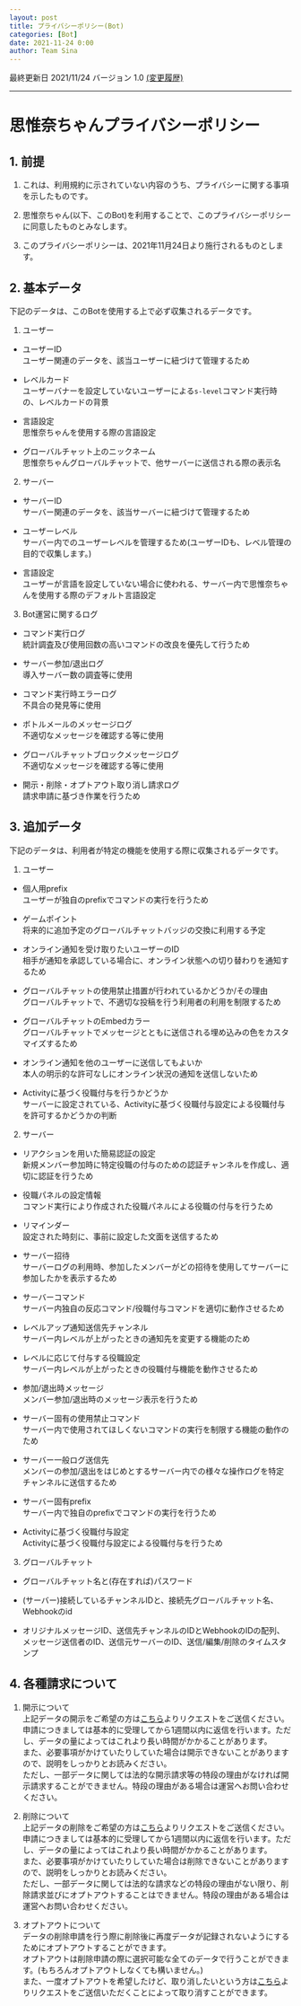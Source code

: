 ```yaml
---
layout: post
title: プライバシーポリシー(Bot)
categories: [Bot]
date: 2021-11-24 0:00
author: Team Sina
---
```


最終更新日 2021/11/24 バージョン 1.0 [(変更履歴)](https://github.com/SinaKitagami/sinakitagami.github.io/commits/master/bot/privacy-policy.md)

---
# 思惟奈ちゃんプライバシーポリシー

## 1. 前提

1. これは、利用規約に示されていない内容のうち、プライバシーに関する事項を示したものです。

2. 思惟奈ちゃん(以下、このBot)を利用することで、このプライバシーポリシーに同意したものとみなします。

3. このプライバシーポリシーは、2021年11月24日より施行されるものとします。

## 2. 基本データ

下記のデータは、このBotを使用する上で必ず収集されるデータです。

1. ユーザー

- ユーザーID\
  ユーザー関連のデータを、該当ユーザーに紐づけて管理するため

- レベルカード\
  ユーザーバナーを設定していないユーザーによる`s-level`コマンド実行時の、レベルカードの背景

- 言語設定\
  思惟奈ちゃんを使用する際の言語設定

- グローバルチャット上のニックネーム\
  思惟奈ちゃんグローバルチャットで、他サーバーに送信される際の表示名

2. サーバー

- サーバーID\
  サーバー関連のデータを、該当サーバーに紐づけて管理するため

- ユーザーレベル\
  サーバー内でのユーザーレベルを管理するため(ユーザーIDも、レベル管理の目的で収集します。)

- 言語設定\
  ユーザーが言語を設定していない場合に使われる、サーバー内で思惟奈ちゃんを使用する際のデフォルト言語設定

3. Bot運営に関するログ

- コマンド実行ログ\
  統計調査及び使用回数の高いコマンドの改良を優先して行うため

- サーバー参加/退出ログ\
  導入サーバー数の調査等に使用

- コマンド実行時エラーログ\
  不具合の発見等に使用

- ボトルメールのメッセージログ\
  不適切なメッセージを確認する等に使用

- グローバルチャットブロックメッセージログ\
  不適切なメッセージを確認する等に使用

- 開示・削除・オプトアウト取り消し請求ログ\
  請求申請に基づき作業を行うため

## 3. 追加データ

下記のデータは、利用者が特定の機能を使用する際に収集されるデータです。

1. ユーザー

- 個人用prefix\
  ユーザーが独自のprefixでコマンドの実行を行うため

- ゲームポイント\
  将来的に追加予定のグローバルチャットバッジの交換に利用する予定

- オンライン通知を受け取りたいユーザーのID\
  相手が通知を承認している場合に、オンライン状態への切り替わりを通知するため

- グローバルチャットの使用禁止措置が行われているかどうか/その理由\
  グローバルチャットで、不適切な投稿を行う利用者の利用を制限するため

- グローバルチャットのEmbedカラー\
  グローバルチャットでメッセージとともに送信される埋め込みの色をカスタマイズするため

- オンライン通知を他のユーザーに送信してもよいか\
  本人の明示的な許可なしにオンライン状況の通知を送信しないため

- Activityに基づく役職付与を行うかどうか\
  サーバーに設定されている、Activityに基づく役職付与設定による役職付与を許可するかどうかの判断

2. サーバー

- リアクションを用いた簡易認証の設定\
  新規メンバー参加時に特定役職の付与のための認証チャンネルを作成し、適切に認証を行うため

- 役職パネルの設定情報\
  コマンド実行により作成された役職パネルによる役職の付与を行うため

- リマインダー\
  設定された時刻に、事前に設定した文面を送信するため

- サーバー招待\
  サーバーログの利用時、参加したメンバーがどの招待を使用してサーバーに参加したかを表示するため

- サーバーコマンド\
  サーバー内独自の反応コマンド/役職付与コマンドを適切に動作させるため

- レベルアップ通知送信先チャンネル\
  サーバー内レベルが上がったときの通知先を変更する機能のため

- レベルに応じて付与する役職設定\
  サーバー内レベルが上がったときの役職付与機能を動作させるため

- 参加/退出時メッセージ\
  メンバー参加/退出時のメッセージ表示を行うため

- サーバー固有の使用禁止コマンド\
  サーバー内で使用されてほしくないコマンドの実行を制限する機能の動作のため

- サーバー一般ログ送信先\
  メンバーの参加/退出をはじめとするサーバー内での様々な操作ログを特定チャンネルに送信するため

- サーバー固有prefix\
  サーバー内で独自のprefixでコマンドの実行を行うため

- Activityに基づく役職付与設定\
  Activityに基づく役職付与設定による役職付与を行うため

3. グローバルチャット

- グローバルチャット名と(存在すれば)パスワード

- (サーバー)接続しているチャンネルIDと、接続先グローバルチャット名、Webhookのid

- オリジナルメッセージID、送信先チャンネルのIDとWebhookのIDの配列、メッセージ送信者のID、送信元サーバーのID、送信/編集/削除のタイムスタンプ

## 4. 各種請求について

1. 開示について\
上記データの開示をご希望の方は[こちら](https://forms.gle/bzEsgs85ucidYs3E7)よりリクエストをご送信ください。\
申請につきましては基本的に受理してから1週間以内に返信を行います。ただし、データの量によってはこれより長い時間がかかることがあります。\
また、必要事項がかけていたりしていた場合は開示できないことがありますので、説明をしっかりとお読みください。\
ただし、一部データに関しては法的な開示請求等の特段の理由がなければ開示請求することができません。特段の理由がある場合は運営へお問い合わせください。

2. 削除について\
上記データの削除をご希望の方は[こちら](https://forms.gle/XtnefxDKeDQb6p7r7)よりリクエストをご送信ください。\
申請につきましては基本的に受理してから1週間以内に返信を行います。ただし、データの量によってはこれより長い時間がかかることがあります。\
また、必要事項がかけていたりしていた場合は削除できないことがありますので、説明をしっかりとお読みください。\
ただし、一部データに関しては法的な請求などの特段の理由がない限り、削除請求並びにオプトアウトすることはできません。特段の理由がある場合は運営へお問い合わせください。

3. オプトアウトについて\
データの削除申請を行う際に削除後に再度データが記録されないようにするためにオプトアウトすることができます。\
オプトアウトは削除申請の際に選択可能な全てのデータで行うことができます。(もちろんオプトアウトしなくても構いません。)\
また、一度オプトアウトを希望したけど、取り消したいという方は[こちら](https://forms.gle/8CZfoP6NPHcuVDNH6)よりリクエストをご送信いただくことによって取り消すことができます。